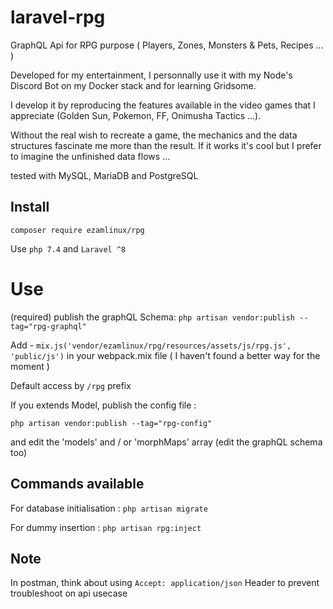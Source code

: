 # laravel-rpg

GraphQL Api for RPG purpose ( Players, Zones, Monsters & Pets, Recipes ... )

Developed for my entertainment, I personnally use it with my Node's Discord Bot on my Docker stack and for learning Gridsome. 

I develop it by reproducing the features available in the video games that I appreciate (Golden Sun, Pokemon, FF, Onimusha Tactics ...).

Without the real wish to recreate a game, the mechanics and the data structures fascinate me more than the result. If it works it's cool but I prefer to imagine the unfinished data flows ...

tested with MySQL, MariaDB and PostgreSQL

## Install
`composer require ezamlinux/rpg`

Use `php 7.4` and `Laravel ^8`

# Use
(required) publish the graphQL Schema: `php artisan vendor:publish --tag="rpg-graphql"`

Add - `mix.js('vendor/ezamlinux/rpg/resources/assets/js/rpg.js', 'public/js')` in your webpack.mix file ( I haven't found a better way for the moment )

Default access by `/rpg` prefix

If you extends Model, publish the config file :

`php artisan vendor:publish --tag="rpg-config"`

and edit the 'models' and / or 'morphMaps' array (edit the graphQL schema too)

## Commands available
For database initialisation : `php artisan migrate`

For dummy insertion : `php artisan rpg:inject`

## Note
In postman, think about using `Accept: application/json` Header to prevent troubleshoot on api usecase
